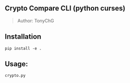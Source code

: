 
## Crypto Compare CLI (python curses)
> Author: TonyChG


## Installation

```
pip install -e .
```

## Usage:

```
crypto.py
```
